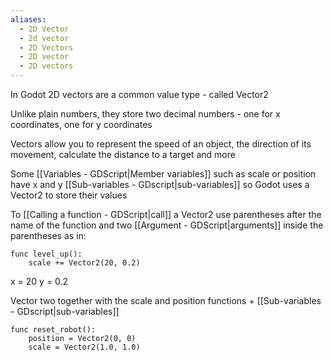 ```yaml
---
aliases:
  - 2D Vector
  - 2d vector
  - 2D Vectors
  - 2D vector
  - 2D vectors
---
```

In Godot 2D vectors are a common value type - called Vector2

Unlike plain numbers, they store two decimal numbers - one for x coordinates, one for y coordinates

Vectors allow you to represent the speed of an object, the direction of its movement, calculate the distance to a target and more

Some [[Variables - GDScript|Member variables]] such as scale or position have x and y [[Sub-variables - GDscript|sub-variables]] so Godot uses a Vector2 to store their values

To [[Calling a function - GDScript|call]] a Vector2 use parentheses after the name of the function and two [[Argument - GDScript|arguments]] inside the parentheses as in: 
```GDscript
func level_up():
	scale += Vector2(20, 0.2)

```
x = 20
y = 0.2

Vector two together with the scale and position functions + [[Sub-variables - GDscript|sub-variables]] 

```GDScript
func reset_robot():
	position = Vector2(0, 0)
	scale = Vector2(1.0, 1.0)
```